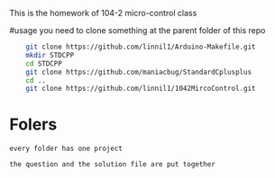 This is the homework of 104-2 micro-control class

#usage
	you need to clone something at the parent folder of this repo

``` bash
	git clone https://github.com/linnil1/Arduino-Makefile.git
	mkdir STDCPP
	cd STDCPP
	git clone https://github.com/maniacbug/StandardCplusplus
	cd ..
	git clone https://github.com/linnil1/1042MircoControl.git
```

# Folers
	every folder has one project 
	
	the question and the solution file are put together
	
